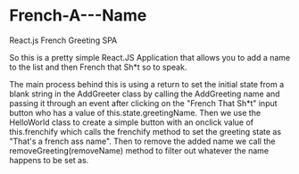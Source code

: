 # French-A---Name
React.js French Greeting SPA

So this is a pretty simple React.JS Application that allows you to add a name to the list and then French that Sh*t so to speak.

The main process behind this is using a return to set the initial state from a blank string in the AddGreeter
class by calling the AddGreeting name and passing it through an event after clicking on the "French That Sh*t" input button
who has a value of this.state.greetingName. Then we use the HelloWorld class to create a simple button with an
onclick value of this.frenchify which calls the frenchify method to set the greeting state as "That's a french ass name". Then to 
remove the added name we call the removeGreeting(removeName) method to filter out whatever the name happens to be set as.
